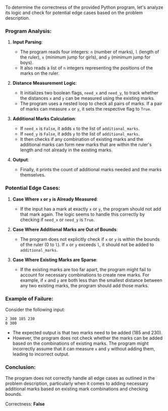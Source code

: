 To determine the correctness of the provided Python program, let's analyze its logic and check for potential edge cases based on the problem description.

### Program Analysis:

1. **Input Parsing**: 
   - The program reads four integers: `n` (number of marks), `l` (length of the ruler), `x` (minimum jump for girls), and `y` (minimum jump for boys).
   - It also reads a list of `n` integers representing the positions of the marks on the ruler.

2. **Distance Measurement Logic**:
   - It initializes two boolean flags, `need_x` and `need_y`, to track whether the distances `x` and `y` can be measured using the existing marks.
   - The program uses a nested loop to check all pairs of marks. If a pair of marks can measure `x` or `y`, it sets the respective flag to `True`.

3. **Additional Marks Calculation**:
   - If `need_x` is `False`, it adds `x` to the list of `additional_marks`.
   - If `need_y` is `False`, it adds `y` to the list of `additional_marks`.
   - It then checks if any combination of existing marks and the additional marks can form new marks that are within the ruler's length and not already in the existing marks.

4. **Output**: 
   - Finally, it prints the count of additional marks needed and the marks themselves.

### Potential Edge Cases:

1. **Case Where `x` or `y` is Already Measured**:
   - If the input has a mark at exactly `x` or `y`, the program should not add that mark again. The logic seems to handle this correctly by checking if `need_x` or `need_y` is `True`.

2. **Case Where Additional Marks are Out of Bounds**:
   - The program does not explicitly check if `x` or `y` is within the bounds of the ruler (0 to `l`). If `x` or `y` exceeds `l`, it should not be added to `additional_marks`.

3. **Case Where Existing Marks are Sparse**:
   - If the existing marks are too far apart, the program might fail to account for necessary combinations to create new marks. For example, if `x` and `y` are both less than the smallest distance between any two existing marks, the program should add those marks.

### Example of Failure:
Consider the following input:
```
2 300 185 230
0 300
```
- The expected output is that two marks need to be added (185 and 230).
- However, the program does not check whether the marks can be added based on the combinations of existing marks. The program might incorrectly assume that it can measure `x` and `y` without adding them, leading to incorrect output.

### Conclusion:
The program does not correctly handle all edge cases as outlined in the problem description, particularly when it comes to adding necessary additional marks based on existing mark combinations and checking bounds. 

Correctness: **False**